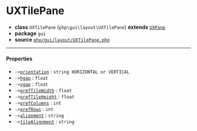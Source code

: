 # UXTilePane

- **class** `UXTilePane` (`php\gui\layout\UXTilePane`) **extends** [`UXPane`](api-docs/classes/php/gui/layout/UXPane.md)
- **package** `gui`
- **source** [`php/gui/layout/UXTilePane.php`](./src/main/resources/JPHP-INF/sdk/php/gui/layout/UXTilePane.php)


---

#### Properties

- `->`[`orientation`](#prop-orientation) : `string HORIZONTAL or VERTICAL`
- `->`[`hgap`](#prop-hgap) : `float`
- `->`[`vgap`](#prop-vgap) : `float`
- `->`[`prefTileWidth`](#prop-preftilewidth) : `float`
- `->`[`prefTileHeight`](#prop-preftileheight) : `float`
- `->`[`prefColumns`](#prop-prefcolumns) : `int`
- `->`[`prefRows`](#prop-prefrows) : `int`
- `->`[`alignment`](#prop-alignment) : `string`
- `->`[`tileAlignment`](#prop-tilealignment) : `string`